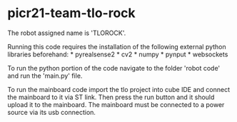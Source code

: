# picr21-team-tlo-rock

The robot assigned name is 'TLOROCK'.

Running this code requires the installation of the following external python libraries beforehand: * pyrealsense2
    * cv2
    * numpy
    * pynput
    * websockets
    
To run the python portion of the code navigate to the folder 'robot code' and run the 'main.py' file.    

To run the mainboard code import the tlo project into cube IDE and connect the mainboard to it via ST link. Then press the run button and it should upload it to the mainboard. The mainboard must be connected to a power source via its usb connection. 
